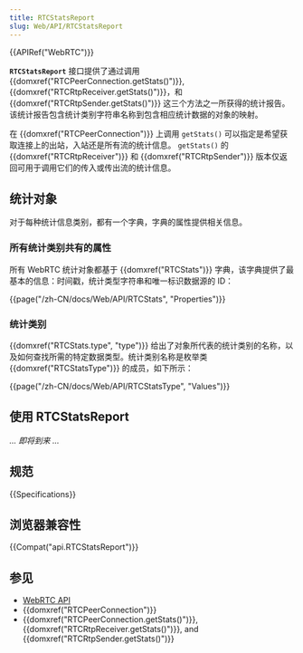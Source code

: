 ```yaml
---
title: RTCStatsReport
slug: Web/API/RTCStatsReport
---
```

{{APIRef("WebRTC")}}

**`RTCStatsReport`** 接口提供了通过调用 {{domxref("RTCPeerConnection.getStats()")}}, {{domxref("RTCRtpReceiver.getStats()")}}，和 {{domxref("RTCRtpSender.getStats()")}} 这三个方法之一所获得的统计报告。该统计报告包含统计类别字符串名称到包含相应统计数据的对象的映射。

在 {{domxref("RTCPeerConnection")}} 上调用 `getStats()` 可以指定是希望获取连接上的出站，入站还是所有流的统计信息。 `getStats()` 的 {{domxref("RTCRtpReceiver")}} 和 {{domxref("RTCRtpSender")}} 版本仅返回可用于调用它们的传入或传出流的统计信息。

## 统计对象

对于每种统计信息类别，都有一个字典，字典的属性提供相关信息。

### 所有统计类别共有的属性

所有 WebRTC 统计对象都基于 {{domxref("RTCStats")}} 字典，该字典提供了最基本的信息：时间戳，统计类型字符串和唯一标识数据源的 ID：

{{page("/zh-CN/docs/Web/API/RTCStats", "Properties")}}

### 统计类别

{{domxref("RTCStats.type", "type")}} 给出了对象所代表的统计类别的名称，以及如何查找所需的特定数据类型。统计类别名称是枚举类 {{domxref("RTCStatsType")}} 的成员，如下所示：

{{page("/zh-CN/docs/Web/API/RTCStatsType", "Values")}}

## 使用 RTCStatsReport

_... 即将到来 ..._

## 规范

{{Specifications}}

## 浏览器兼容性

{{Compat("api.RTCStatsReport")}}

## 参见

- [WebRTC API](/zh-CN/docs/Web/API/WebRTC_API)
- {{domxref("RTCPeerConnection")}}
- {{domxref("RTCPeerConnection.getStats()")}}, {{domxref("RTCRtpReceiver.getStats()")}}, and {{domxref("RTCRtpSender.getStats()")}}
